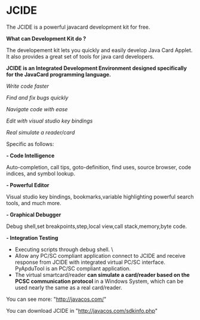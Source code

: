 # JCIDE
The JCIDE is a powerful javacard development kit for free. 

**What can Development Kit do ?**

The developement kit lets you quickly and easily develop Java Card Applet. It also provides a great set of tools for java card developers.


**JCIDE is an Integrated Development Environment designed specifically for the JavaCard programming language.**

*Write code faster*

*Find and fix bugs quickly*

*Navigate code with ease*

*Edit with visual studio key bindings*

*Real simulate a reader/card*



Specific as follows:
  
**- Code Intelligence**
 
 Auto-completion, call tips, goto-definition, find uses, source browser, code indices, and symbol lookup.  

**- Powerful Editor**

 Visual studio key bindings, bookmarks,variable highlighting powerful search tools, and much more. 
 
**- Graphical Debugger**

 Debug shell,set breakpoints,step,local view,call stack,memory,byte code.
 
**- Integration Testing**
 
- Executing scripts through debug shell. \
- Allow any PC/SC compliant application connect to JCIDE and receive response from JCIDE with integrated virtual PC/SC interface. PyApduTool is an PC/SC compliant application.
- The virtual smartcard/reader **can simulate a card/reader based on the PCSC communication protocol** in a Windows System, which can be used nearly the same as a real card/reader.


You can see more: "http://javacos.com/"

You can download JCIDE in "http://javacos.com/sdkinfo.php"

 
